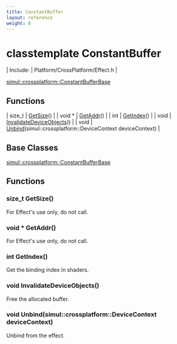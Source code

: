 ```yaml
---
title: ConstantBuffer
layout: reference
weight: 0
---
```

classtemplate ConstantBuffer
===

| Include: | Platform/CrossPlatform/Effect.h |


[simul::crossplatform::ConstantBufferBase](ConstantBufferBase)
[]()

Functions
---

| size_t | [GetSize](#GetSize)() |
| void * | [GetAddr](#GetAddr)() |
| int | [GetIndex](#GetIndex)() |
| void | [InvalidateDeviceObjects](#InvalidateDeviceObjects)() |
| void | [Unbind](#Unbind)(simul::crossplatform::DeviceContext deviceContext) |


Base Classes
---
[simul::crossplatform::ConstantBufferBase](ConstantBufferBase)
[]()

Functions
---

### <a name="GetSize"/>size_t GetSize()
For Effect's use only, do not call.

### <a name="GetAddr"/>void * GetAddr()
For Effect's use only, do not call.

### <a name="GetIndex"/>int GetIndex()
Get the binding index in shaders.

### <a name="InvalidateDeviceObjects"/>void InvalidateDeviceObjects()
Free the allocated buffer.

### <a name="Unbind"/>void Unbind(simul::crossplatform::DeviceContext deviceContext)
Unbind from the effect.
